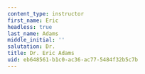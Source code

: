 ```yaml
---
content_type: instructor
first_name: Eric
headless: true
last_name: Adams
middle_initial: ''
salutation: Dr.
title: Dr. Eric Adams
uid: eb648561-b1c0-ac36-ac77-5484f32b5c7b
---
```

